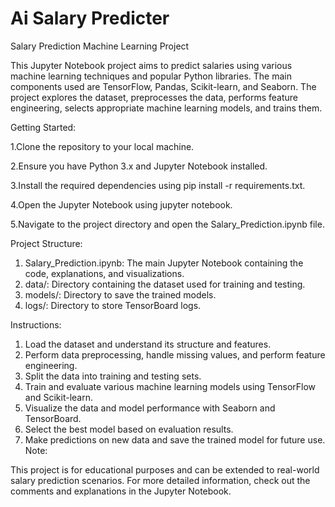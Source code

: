 # Ai Salary Predicter
 
Salary Prediction Machine Learning Project

This Jupyter Notebook project aims to predict salaries using various machine learning techniques and popular Python libraries. The main components used are TensorFlow, Pandas, Scikit-learn, and Seaborn. The project explores the dataset, preprocesses the data, performs feature engineering, selects appropriate machine learning models, and trains them.

Getting Started:

1.Clone the repository to your local machine.

2.Ensure you have Python 3.x and Jupyter Notebook installed.

3.Install the required dependencies using pip install -r requirements.txt.

4.Open the Jupyter Notebook using jupyter notebook.

5.Navigate to the project directory and open the Salary_Prediction.ipynb file.

Project Structure:

1. Salary_Prediction.ipynb: The main Jupyter Notebook containing the code, explanations, and visualizations.
2. data/: Directory containing the dataset used for training and testing.
3. models/: Directory to save the trained models.
4. logs/: Directory to store TensorBoard logs.

Instructions:

1. Load the dataset and understand its structure and features.
2. Perform data preprocessing, handle missing values, and perform feature engineering.
3. Split the data into training and testing sets.
4. Train and evaluate various machine learning models using TensorFlow and Scikit-learn.
5. Visualize the data and model performance with Seaborn and TensorBoard.
6. Select the best model based on evaluation results.
7. Make predictions on new data and save the trained model for future use.
Note:

This project is for educational purposes and can be extended to real-world salary prediction scenarios.
For more detailed information, check out the comments and explanations in the Jupyter Notebook.
